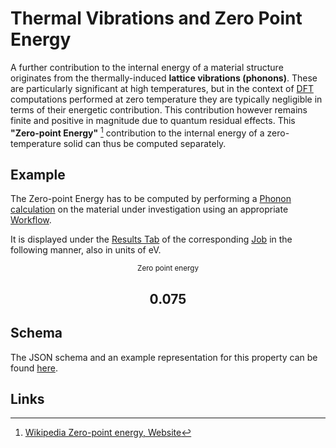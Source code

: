 # Thermal Vibrations and Zero Point Energy

A further contribution to the internal energy of a material structure originates from the thermally-induced **lattice vibrations (phonons)**. These are particularly significant at high temperatures, but in the context of [DFT](../../models/dft/overview.md) computations performed at zero temperature they are typically negligible in terms of their energetic contribution. This contribution however remains finite and positive in magnitude due to quantum residual effects. This **"Zero-point Energy"** [^1] contribution to the internal energy of a zero-temperature solid can thus be computed separately. 

## Example

The Zero-point Energy  has to be computed by performing a [Phonon calculation](../non-scalar/phonon-dispersions.md) on the material under investigation using an appropriate [Workflow](../../workflows/overview.md).

It is displayed under the [Results Tab](../../jobs/ui/results-tab.md) of the corresponding [Job](../../jobs/overview.md) in the following manner, also in units of eV. 

<div class="clearfix">
    <center>
        <div class="chart"><i class="zmdi zmdi-battery-flash zmdi-hc-3x"></i></div>
        <div class="count">
        	<small>Zero point energy</small>
            <h2>0.075</h2>
        </div>
     </center>
</div>

## Schema 

The JSON schema and an example representation for this property can be found [here](../../properties/data/list.md#zero-point-energy).

## Links 

[^1]: [Wikipedia Zero-point energy, Website](https://en.wikipedia.org/wiki/Zero-point_energy)
